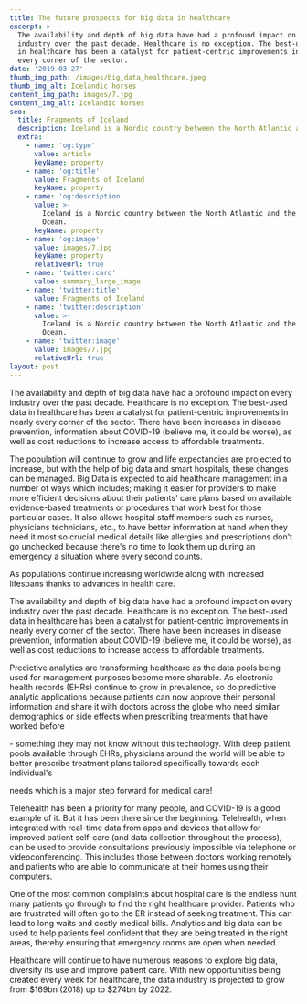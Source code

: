```yaml
---
title: The future prospects for big data in healthcare
excerpt: >-
  The availability and depth of big data have had a profound impact on every
  industry over the past decade. Healthcare is no exception. The best-used data
  in healthcare has been a catalyst for patient-centric improvements in nearly
  every corner of the sector.
date: '2019-03-27'
thumb_img_path: /images/big_data_healthcare.jpeg
thumb_img_alt: Icelandic horses
content_img_path: images/7.jpg
content_img_alt: Icelandic horses
seo:
  title: Fragments of Iceland
  description: Iceland is a Nordic country between the North Atlantic and the Arctic Ocean.
  extra:
    - name: 'og:type'
      value: article
      keyName: property
    - name: 'og:title'
      value: Fragments of Iceland
      keyName: property
    - name: 'og:description'
      value: >-
        Iceland is a Nordic country between the North Atlantic and the Arctic
        Ocean.
      keyName: property
    - name: 'og:image'
      value: images/7.jpg
      keyName: property
      relativeUrl: true
    - name: 'twitter:card'
      value: summary_large_image
    - name: 'twitter:title'
      value: Fragments of Iceland
    - name: 'twitter:description'
      value: >-
        Iceland is a Nordic country between the North Atlantic and the Arctic
        Ocean.
    - name: 'twitter:image'
      value: images/7.jpg
      relativeUrl: true
layout: post
---
```

The availability and depth of big data have had a profound impact on every industry over the past decade. Healthcare is no exception. The best-used data in healthcare has been a catalyst for patient-centric improvements in nearly every corner of the sector. There have been increases in disease prevention, information about COVID-19 (believe me, it could be worse), as well as cost reductions to increase access to affordable treatments.




The population will continue to grow and life expectancies are projected to increase, but with the help of big data and smart hospitals, these changes can be managed. Big Data is expected to aid healthcare management in a number of ways which includes; making it easier for providers to make more efficient decisions about their patients' care plans based on available evidence-based treatments or procedures that work best for those particular cases. It also allows hospital staff members such as nurses, physicians technicians, etc., to have better information at hand when they need it most so crucial medical details like allergies and prescriptions don't go unchecked because there's no time to look them up during an emergency a situation where every second counts.




As populations continue increasing worldwide along with increased lifespans thanks to advances in health care.




The availability and depth of big data have had a profound impact on every industry over the past decade. Healthcare is no exception. The best-used data in healthcare has been a catalyst for patient-centric improvements in nearly every corner of the sector. There have been increases in disease prevention, information about COVID-19 (believe me, it could be worse), as well as cost reductions to increase access to affordable treatments.




Predictive analytics are transforming healthcare as the data pools being used for management purposes become more sharable. As electronic health records (EHRs) continue to grow in prevalence, so do predictive analytic applications because patients can now approve their personal information and share it with doctors across the globe who need similar demographics or side effects when prescribing treatments that have worked before




\- something they may not know without this technology. With deep patient pools available through EHRs, physicians around the world will be able to better prescribe treatment plans tailored specifically towards each individual's 

needs which is a major step forward for medical care!




Telehealth has been a priority for many people, and COVID-19 is a good example of it. But it has been there since the beginning. Telehealth, when integrated with real-time data from apps and devices that allow for improved patient self-care (and data collection throughout the process), can be used to provide consultations previously impossible via telephone or videoconferencing. This includes those between doctors working remotely and patients who are able to communicate at their homes using their computers.




One of the most common complaints about hospital care is the endless hunt many patients go through to find the right healthcare provider. Patients who are frustrated will often go to the ER instead of seeking treatment. This can lead to long waits and costly medical bills. Analytics and big data can be used to help patients feel confident that they are being treated in the right areas, thereby ensuring that emergency rooms are open when needed.




Healthcare will continue to have numerous reasons to explore big data, diversify its use and improve patient care. With new opportunities being created every week for healthcare, the data industry is projected to grow from $169bn (2018) up to $274bn by 2022.
